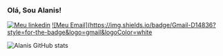 ### Olá, Sou Alanis! 


[![Meu linkedin](https://img.shields.io/badge/LinkedIn-0077B5?style=for-the-badge&logo=linkedin&logoColor=white)](https://www.linkedin.com/in/alanis-o-64b103119/)
[![Meu Email](https://img.shields.io/badge/Gmail-D14836?style=for-the-badge&logo=gmail&logoColor=white
](alanisoliveira39@gmail.com)






![Alanis GitHub stats](https://github-readme-stats.vercel.app/api?username=AlanisOliveira&show_icons=true&theme=radical)

